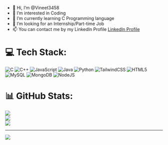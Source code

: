 - 👋 Hi, I’m @Vineet3458
- 👀 I’m interested in Coding
- 🌱 I’m currently learning C Programming language
- 💞️ I’m looking for an Internship/Part-time Job
- 📫 You can contact me by my LinkedIn Profile [LinkedIn Profile](https://www.linkedin.com/in/vineet-yadav-804820190/)


# 💻 Tech Stack:
![C](https://img.shields.io/badge/c-%2300599C.svg?style=for-the-badge&logo=c&logoColor=white) ![C++](https://img.shields.io/badge/c++-%2300599C.svg?style=for-the-badge&logo=c%2B%2B&logoColor=white) ![JavaScript](https://img.shields.io/badge/javascript-%23323330.svg?style=for-the-badge&logo=javascript&logoColor=%23F7DF1E) ![Java](https://img.shields.io/badge/java-%23ED8B00.svg?style=for-the-badge&logo=openjdk&logoColor=white) ![Python](https://img.shields.io/badge/python-3670A0?style=for-the-badge&logo=python&logoColor=ffdd54) ![TailwindCSS](https://img.shields.io/badge/tailwindcss-%2338B2AC.svg?style=for-the-badge&logo=tailwind-css&logoColor=white) ![HTML5](https://img.shields.io/badge/html5-%23E34F26.svg?style=for-the-badge&logo=html5&logoColor=white) ![MySQL](https://img.shields.io/badge/mysql-4479A1.svg?style=for-the-badge&logo=mysql&logoColor=white) ![MongoDB](https://img.shields.io/badge/MongoDB-%234ea94b.svg?style=for-the-badge&logo=mongodb&logoColor=white) ![NodeJS](https://img.shields.io/badge/node.js-6DA55F?style=for-the-badge&logo=node.js&logoColor=white)
# 📊 GitHub Stats:
![](https://github-readme-stats.vercel.app/api?username=Vineet3458&theme=merko&hide_border=false&include_all_commits=false&count_private=false)<br/>
![](https://nirzak-streak-stats.vercel.app/?user=Vineet3458&theme=merko&hide_border=false)<br/>
![](https://github-readme-stats.vercel.app/api/top-langs/?username=Vineet3458&theme=merko&hide_border=false&include_all_commits=false&count_private=false&layout=compact)

---
[![](https://visitcount.itsvg.in/api?id=Vineet3458&icon=0&color=0)](https://visitcount.itsvg.in)

<!-- Proudly created with GPRM ( https://gprm.itsvg.in ) -->
